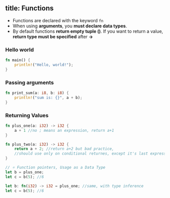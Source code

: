 title: Functions
---

* Functions are declared with the keyword `fn`
* When using **arguments**, you **must declare data types**.
* By default functions **return empty tuple ()**. If you want to return a value, **return type must be specified** after **->**

### Hello world

```rust
fn main() {
    println!("Hello, world!");
}
```

### Passing arguments

```rust
fn print_sum(a: i8, b: i8) {
    println!("sum is: {}", a + b);
}
```

### Returning Values

```rust
fn plus_one(a: i32) -> i32 {
    a + 1 //no ; means an expression, return a+1
}

fn plus_two(a: i32) -> i32 {
    return a + 2; //return a+2 but bad practice,
    //should use only on conditional returnes, except it's last expression
}

// ⭐️ Function pointers, Usage as a Data Type
let b = plus_one;
let c = b(5); //6

let b: fn(i32) -> i32 = plus_one; //same, with type inference
let c = b(5); //6
```
